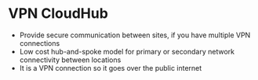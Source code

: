 # VPN CloudHub

* Provide secure communication between sites, if you have multiple VPN connections
* Low cost hub-and-spoke model for primary or secondary network connectivity between locations
* It is a VPN connection so it goes over the public internet
